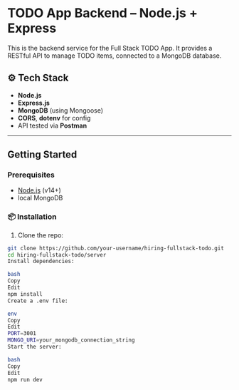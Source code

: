 # TODO App Backend – Node.js + Express

This is the backend service for the Full Stack TODO App. It provides a RESTful API to manage TODO items, connected to a MongoDB database.

## ⚙️ Tech Stack

- **Node.js**
- **Express.js**
- **MongoDB** (using Mongoose)
- **CORS**, **dotenv** for config
- API tested via **Postman**

---

## Getting Started

### Prerequisites

- [Node.js](https://nodejs.org/) (v14+)
- local MongoDB

### 📦 Installation

1. Clone the repo:

```bash
git clone https://github.com/your-username/hiring-fullstack-todo.git
cd hiring-fullstack-todo/server
Install dependencies:

bash
Copy
Edit
npm install
Create a .env file:

env
Copy
Edit
PORT=3001
MONGO_URI=your_mongodb_connection_string
Start the server:

bash
Copy
Edit
npm run dev
```
